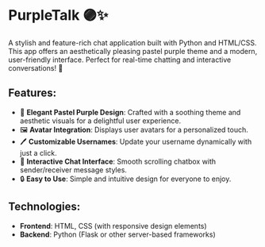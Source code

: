 # PurpleTalk 🟣✨

A stylish and feature-rich chat application built with Python and HTML/CSS. This app offers an aesthetically pleasing pastel purple theme and a modern, user-friendly interface. Perfect for real-time chatting and interactive conversations! 🌟

## Features:
- 🎨 **Elegant Pastel Purple Design**: Crafted with a soothing theme and aesthetic visuals for a delightful user experience.
- 🖼️ **Avatar Integration**: Displays user avatars for a personalized touch.
- 🖊️ **Customizable Usernames**: Update your username dynamically with just a click.
- 📄 **Interactive Chat Interface**: Smooth scrolling chatbox with sender/receiver message styles.
- 🔒 **Easy to Use**: Simple and intuitive design for everyone to enjoy.

## Technologies:
- **Frontend**: HTML, CSS (with responsive design elements)
- **Backend**: Python (Flask or other server-based frameworks)


